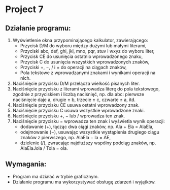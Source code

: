 # Project 7

## Działanie programu:
1. Wyświetlenie okna przypominającego kalkulator, zawierającego:
    - Przycisk D/M do wyboru między dużymi lub małymi literami,
    - Przyciski abc, def, ghi, jkl, mno, pqr, stuv i wxyz do wyboru liter,
    - Przycisk CE do usunięcia ostatnio wprowadzonego znaku,
    - Przycisk C do usunięcia wszystkich wprowadzonych znaków,
    - Przyciski +, −, / i = do operacji na ciągach znaków,
    - Pola tekstowe z wprowadzanymi znakami i wynikami operacji na nich.
2. Naciśnięcie przycisku D/M przełącza wielkość pisanych liter.
3. Naciśnięcie przycisku z literami wprowadza literę do pola tekstowego, zgodnie z przyciskiem i liczbą naciśnięć, np. dla abc: pierwsze naciśnięcie daje a, drugie ± b, trzecie ± c, czwarte ± a, itd.
4. Naciśnięcie przycisku CE usuwa ostatni wprowadzony znak.
5. Naciśnięcie przycisku C usuwa wszystkie wprowadzone znaki.
6. Naciśnięcie przycisku +, − lub / wprowadza ten znak.
7. Naciśnięcie przycisku = wprowadza ten znak i wyświetla wynik operacji:
    - dodawanie (+), łącząc dwa ciągi znaków, np. Ala + Ela = AlaEla,
    - odejmowanie (−), usuwając wszystkie wystąpienia drugiego ciągu znaków z pierwszego, np. AlaEla − la = AE,
    - dzielenie (/), zwracając najdłuższy wspólny podciąg znaków, np. AlaElaJola / Tola = ola.

## Wymagania:
- Program ma działać w trybie graficznym.
- Działanie programu ma wykorzystywać obsługę zdarzeń i wyjątków.
